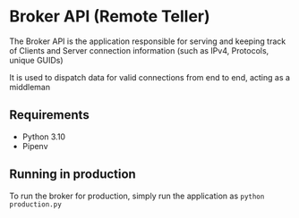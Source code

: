 # Broker API (Remote Teller)
The Broker API is the application responsible for serving and keeping
track of Clients and Server connection information (such as IPv4,
Protocols, unique GUIDs)

It is used to dispatch data for valid connections from end to end,
acting as a middleman

## Requirements
 - Python 3.10
 - Pipenv

## Running in production
To run the broker for production, simply run the application as
`python production.py`

